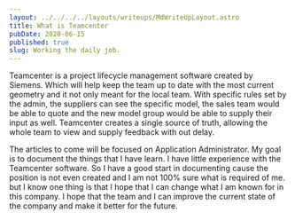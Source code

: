 ```yaml
---
layout: ../../../../layouts/writeups/MdWriteUpLayout.astro
title: What is Teamcenter
pubDate: 2020-06-15
published: true
slug: Working the daily job.
---
```


Teamcenter is a project lifecycle management software created by Siemens. Which will help keep the team up to date with the most current geometry and it not only meant for the local team. With specific rules set by the admin, the suppliers can see the specific model, the sales team would be able to quote and the new model group would be able to supply their input as well. Teamcenter creates a single source of truth, allowing the whole team to view and supply feedback with out delay.

The articles to come will be focused on Application Administrator. My goal is to document the things that I have learn. I have little experience with the Teamcenter software. So I have a good start in documenting cause the position is not even created and I am not 100% sure what is required of me. but I know one thing is that I hope that I can change what I am known for in this company. I hope that the team and I can improve the current state of the company and make it better for the future.
